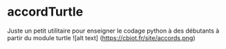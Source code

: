 # accordTurtle
Juste un petit utilitaire pour enseigner le codage python à des débutants à partir du module turtle
![alt text] (https://cbiot.fr/site/accords.png)
